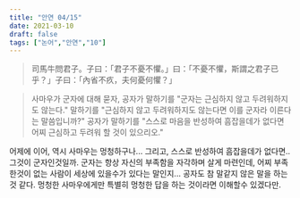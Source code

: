 ```yaml
---
title: "안연 04/15"
date: 2021-03-10
draft: false
tags: ["논어","안연","10"]
---
```


> 司馬牛問君子。子曰：「君子不憂不懼。」曰：「不憂不懼，斯謂之君子已乎？」子曰：「內省不疚，夫何憂何懼？」

> 사마우가 군자에 대해 묻자, 공자가 말하기를 "군자는 근심하지 않고 두려워하지도 않는다." 말하기를 "근심하지 않고 두려워하지도 않는다면 이를 군자라 이른다는 말씀입니까?" 공자가 말하기를 "스스로 마음을 반성하여 흠잡을데가 없다면 어찌 근심하고 두려워 할 것이 있으리오."

어제에 이어, 역시 사마우는 멍청하구나... 그리고, 스스로 반성하여 흠잡을데가 없다면.. 그것이 군자인것일까. 군자는 항상 자신의 부족함을 자각하며 살게 마련인데, 어찌 부족한것이 없는 사람이 세상에 있을수가 있다는 말인지... 공자도 참 말같지 않은 말을 하는것 같다. 멍청한 사마우에게만 특별히 멍청한 답을 하는 것이라면 이해할수 있겠다만.
